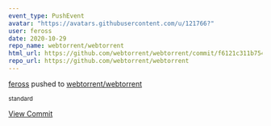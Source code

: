 ```yaml
---
event_type: PushEvent
avatar: "https://avatars.githubusercontent.com/u/121766?"
user: feross
date: 2020-10-29
repo_name: webtorrent/webtorrent
html_url: https://github.com/webtorrent/webtorrent/commit/f6121c311b754591a737aec0d3abce299b4908c8
repo_url: https://github.com/webtorrent/webtorrent
---
```


<a href='https://github.com/feross' target='_blank'>feross</a> pushed to <a href='https://github.com/webtorrent/webtorrent' target='_blank'>webtorrent/webtorrent</a>

<small>standard</small>

<a href='https://github.com/webtorrent/webtorrent/commit/f6121c311b754591a737aec0d3abce299b4908c8' target='_blank'>View Commit</a>